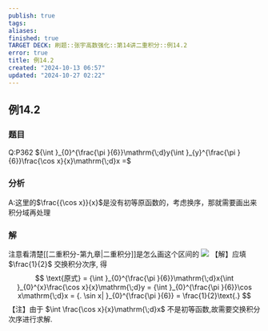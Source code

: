 ```yaml
---
publish: true
tags: 
aliases: 
finished: true
TARGET DECK: 刷题::张宇高数强化::第14讲二重积分::例14.2
error: true
title: 例14.2
created: "2024-10-13 06:57"
updated: "2024-10-27 02:22"
---
```

## 例14.2
### 题目
Q:P362 ${\int }_{0}^{\frac{\pi }{6}}\mathrm{\;d}y{\int }_{y}^{\frac{\pi }{6}}\frac{\cos x}{x}\mathrm{\;d}x =$
### 分析
A:这里的$\frac{{\cos x}}{x}$是没有初等原函数的，考虑换序，那就需要画出来积分域再处理
### 解
注意看清楚[[二重积分-第九章|二重积分]]是怎么画这个区间的
![](https://img.hwenyi.tech/202410271021205.webp)
【解】应填 $\frac{1}{2}$ 
交换积分次序, 得
$$
\text{原式} = {\int }_{0}^{\frac{\pi }{6}}\mathrm{\;d}x{\int }_{0}^{x}\frac{\cos x}{x}\mathrm{\;d}y = {\int }_{0}^{\frac{\pi }{6}}\cos x\mathrm{\;d}x = {. \sin x| }_{0}^{\frac{\pi }{6}} = \frac{1}{2}\text{.}
$$
【注】由于 $\int \frac{\cos x}{x}\mathrm{\;d}x$ 不是初等函数,故需要交换积分次序进行求解.


